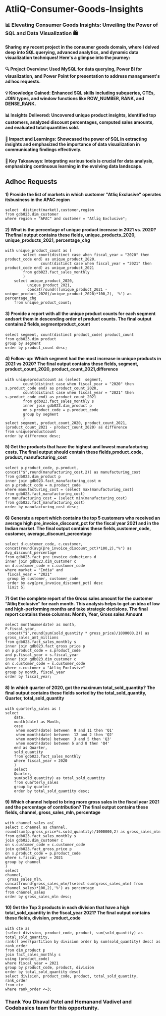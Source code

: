 # AtliQ-Consumer-Goods-Insights
### 📊 Elevating Consumer Goods Insights: Unveiling the Power of SQL and Data Visualization 🛍️
####  Sharing my recent project in the consumer goods domain, where I delved deep into SQL querying, advanced analytics, and dynamic data visualization techniques! Here's a glimpse into the journey:
#### 🔍 Project Overview: Used MySQL for data querying, Power BI for visualization, and Power Point for presentation to address management's ad hoc requests.
#### 💡 Knowledge Gained: Enhanced SQL skills including subqueries, CTEs, JOIN types, and window functions like ROW_NUMBER, RANK, and DENSE_RANK.
#### 📊 Insights Delivered: Uncovered unique product insights, identified top customers, analyzed discount percentages, computed sales amounts, and evaluated total quantities sold.
#### 🚀 Impact and Learnings: Showcased the power of SQL in extracting insights and emphasized the importance of data visualization in communicating findings effectively.
#### 💬 Key Takeaways: Integrating various tools is crucial for data analysis, emphasizing continuous learning in the evolving data landscape.

## Adhoc Requests
#### 1) Provide the list of markets in which customer "Atliq Exclusive" operates itsbusiness in the APAC region
```
select  distinct(market),customer,region 
from gdb023.dim_customer
where region = "APAC" and customer = "Atliq Exclusive";
```
#### 2) What is the percentage of unique product increase in 2021 vs. 2020? Thefinal output contains these fields, unique_products_2020, unique_products_2021, percentage_chg
```
with unique_product_count as (
		select count(distinct case when fiscal_year = "2020" then product_code end) as unique_product_2020,
				count(distinct case when fiscal_year = "2021" then product_code end) as unique_product_2021
        from gdb023.fact_sales_monthly
        )
    select unique_product_2020,
          unique_product_2021,
          concat(round(((unique_product_2021 - unique_product_2020)/unique_product_2020)*100,2), '%') as percentage_chg
    from unique_product_count;
```
#### 3) Provide a report with all the unique product counts for each segment andsort them in descending order of product counts. The final output contains2 fields,segmentproduct_count
```
select segment, count(distinct product_code) product_count
from gdb023.dim_product
group by segment
order by product_count desc;
```
#### 4) Follow-up: Which segment had the most increase in unique products in 2021 vs 2020? The final output contains these fields, segment, product_count_2020, product_count_2021,difference
```
with uniqueproductcount as (select  segment,
		count(distinct case when fiscal_year = "2020" then s.product_code end) as product_count_2020,
        count(distinct case when fiscal_year = "2021" then s.product_code end) as product_count_2021
        from gdb023.fact_sales_monthly s
        inner join gdb023.dim_product p
        on s.product_code = p.product_code
        group by segment
        )
select segment, product_count_2020, product_count_2021,
(product_count_2021 - product_count_2020) as difference
from uniqueproductcount
order by difference desc;
```
#### 5) Get the products that have the highest and lowest manufacturing costs. The final output should contain these fields,product_code, product, manufacturing_cost
```
select p.product_code, p.product, concat("$",round(manufacturing_cost,2)) as manufacturing_cost
from gdb023.dim_product p
inner join gdb023.fact_manufacturing_cost m
on p.product_code = m.product_code
where manufacturing_cost = (select max(manufacturing_cost)
from gdb023.fact_manufacturing_cost) 
or manufacturing_cost = (select min(manufacturing_cost)
from gdb023.fact_manufacturing_cost)
order by manufacturing_cost desc;
```
#### 6) Generate a report which contains the top 5 customers who received an average high pre_invoice_discount_pct for the fiscal year 2021 and in the Indian market. The final output contains these fields,customer_code, customer, average_discount_percentage
```
select d.customer_code, c.customer, concat(round(avg(pre_invoice_discount_pct)*100,2),"%") as Avg_discount_percentage
from gdb023.fact_pre_invoice_deductions d
inner join gdb023.dim_customer c
on d.customer_code = c.customer_code
where market = "India" and
 fiscal_year = "2021"
 group by customer, customer_code
 order by avg(pre_invoice_discount_pct) desc
 limit 5;
```
#### 7) Get the complete report of the Gross sales amount for the customer “Atliq Exclusive” for each month. This analysis helps to get an idea of low and high-performing months and take strategic decisions. The final report contains these columns: Month, Year, Gross sales Amount
```
select monthname(date) as month, 
P.fiscal_year,
 concat("$",round(sum(sold_quantity * gross_price)/1000000,2)) as gross_sales_amt_millions
from gdb023.fact_sales_monthly s
inner join gdb023.fact_gross_price p
on p.product_code = s.product_code
and p.fiscal_year = s.fiscal_year
inner join gdb023.dim_customer c
on c.customer_code = s.customer_code
where c.customer = "Atliq Exclusive"
group by month, fiscal_year
order by fiscal_year;
```
#### 8) In which quarter of 2020, got the maximum total_sold_quantity? The final output contains these fields sorted by the total_sold_quantity, Quarter, total_sold_quantity
```
with quarterly_sales as (
select 
	date,
    month(date) as Month,
	case
	 when month(date) between  9 and 11 then 'Q1'
     when month(date) between  12 and 2 then 'Q2'
     when month(date) between  3 and 5 then 'Q3'
     when month(date) between 6 and 8 then 'Q4'
    end as Quarter,
    sold_quantity
    from gdb023.fact_sales_monthly
    where fiscal_year = 2020
    )
    select
    Quarter, 
    sum(sold_quantity) as total_sold_quantity
    from quarterly_sales
    group by quarter
    order by total_sold_quantity desc;
```
#### 9) Which channel helped to bring more gross sales in the fiscal year 2021 and the percentage of contribution? The final output contains these fields, channel, gross_sales_mln, percentage
```
with channel_sales as(
select c.channel as channel,
round(sum(p.gross_price*s.sold_quantity)/1000000,2) as gross_sales_mln
from gdb023.fact_sales_monthly s
join gdb023.dim_customer c
on s.customer_code = c.customer_code
join gdb023.fact_gross_price p
on s.product_code = p.product_code
where s.fiscal_year = 2021
group by channel
)
select
channel,
 gross_sales_mln,
concat(round(gross_sales_mln/(select sum(gross_sales_mln) from channel_sales)*100,2),'%') as percentage
from channel_sales
order by gross_sales_mln desc;
```
#### 10) Get the Top 3 products in each division that have a high total_sold_quantity in the fiscal_year 2021? The final output contains these fields, division, product_code
```
with cte as
(select division, product_code, product, sum(sold_quantity) as total_sold_quantity,
rank() over(partition by division order by sum(sold_quantity) desc) as rank_order
from dim_product p
join fact_sales_monthly s
using (product_code)
where fiscal_year = 2021
group by product_code, product, division
order by total_sold_quantity desc)
select division, product_code, product, total_sold_quantity, rank_order
from cte
where rank_order <=3;
```
### Thank You Dhaval Patel and Hemanand Vadivel and Codebasics team for this opportunity.
